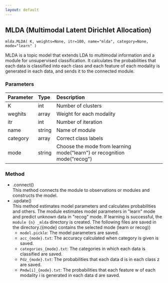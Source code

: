 ```yaml
---
layout: default
---
```

## MLDA (Multimodal Latent Dirichlet Allocation)

```
mlda.MLDA( K, weights=None, itr=100, name="mlda", category=None, mode="learn" )
```

MLDA is a topic model that extends LDA to multimodal information and a module for unsupervised classification. 
It calculates the probabilities that each data is classified into each class and each feature of each modality is generated in each data, 
and sends it to the connected module.

  
### Parameters

| Parameter | Type | Description |
|:----------|:-----|:------------|
| K         | int | Number of clusters |
| weghits   | array | Weight for each modality |
| itr       | int | Number of iteration |
| name      | string | Name of module |
| category  | array | Correct class labels |
| mode      | string | Choose the mode from learning mode("learn") or recognition mode("recog") |

  
### Method

- .connect()  
This method connects the module to observations or modules and constructs the model.
- .update()  
This method estimates model parameters and calculates probabilities and others.
The module estimates model parameters in "learn" mode and predict unknown data in "recog" mode.
If learning is successful, the `module {n} _mlda` directory is created.
The following files are saved in the directory.({mode} contains the selected mode (learn or recog))
    - `model.pickle`: The model parameters are saved.
    - `acc_{mode}.txt`: The accuracy calculated when category is given is saved.
    - `categories_{mode}.txt`: The categories in which each data is classified are saved.
    - `Pdz_{mode}.txt`: The probabilities that each data d is in each class z are saved.
    - `Pmdw[i]_{mode}.txt`: The probabilities that each feature w of each modality i is generated in each data d are saved.